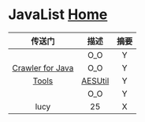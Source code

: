 # JavaList  [Home](../index.md)

| 传送门 | 描述 | 摘要 |
|:---:|:---:|:---:|
| []() | O_O | Y |
| [Crawler for Java](https://github.com/yasserg/crawler4j) | O_O | Y |
| [Tools](Tools.java) | [AESUtil](AESUtil.java) | Y |
| []() | O_O | Y |
| lucy | 25 | X |




